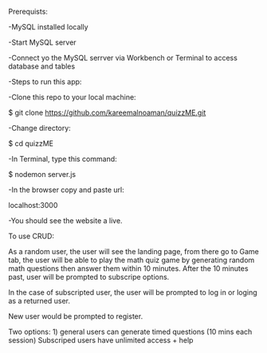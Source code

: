 

Prerequists:

-MySQL installed locally

-Start MySQL server

-Connect yo the MySQL serrver via Workbench or Terminal to access database and tables



-Steps to run this app:

-Clone this repo to your local machine: 

  $ git clone https://github.com/kareemalnoaman/quizzME.git
  
-Change directory:

$ cd quizzME

-In Terminal, type this command:

  $ nodemon server.js
  
-In the browser copy and paste url: 

  localhost:3000
  
-You should see the website a live.

To use CRUD:

As a random user, the user will see the landing page, from there go to Game tab,
the user will be able to play the math quiz game by generating random math questions then answer them within 10 minutes.
After the 10 minutes past, user will be prompted to subscripe options.

In the case of subscripted user, the user will be prompted to log in or loging as a returned user.


New user would be prompted to register.

Two options: 1) general users can generate timed questions (10 mins each session)
Subscriped users have unlimited access + help
